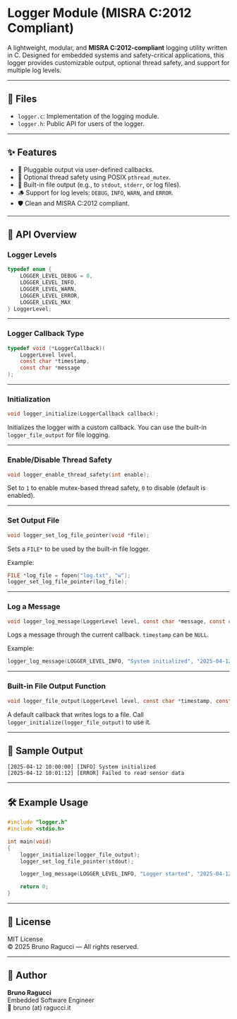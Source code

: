 # Logger Module (MISRA C:2012 Compliant)

A lightweight, modular, and **MISRA C:2012-compliant** logging utility written in C. Designed for embedded systems and safety-critical applications, this logger provides customizable output, optional thread safety, and support for multiple log levels.

---

## 📂 Files

- `logger.c`: Implementation of the logging module.
- `logger.h`: Public API for users of the logger.

---

## ✨ Features

- 🧩 Pluggable output via user-defined callbacks.
- 🧵 Optional thread safety using POSIX `pthread_mutex`.
- 📄 Built-in file output (e.g., to `stdout`, `stderr`, or log files).
- 🪵 Support for log levels: `DEBUG`, `INFO`, `WARN`, and `ERROR`.
- 🛡️ Clean and MISRA C:2012 compliant.

---

## 🧰 API Overview

### Logger Levels

```c
typedef enum {
    LOGGER_LEVEL_DEBUG = 0,
    LOGGER_LEVEL_INFO,
    LOGGER_LEVEL_WARN,
    LOGGER_LEVEL_ERROR,
    LOGGER_LEVEL_MAX
} LoggerLevel;
```

---

### Logger Callback Type

```c
typedef void (*LoggerCallback)(
    LoggerLevel level,
    const char *timestamp,
    const char *message
);
```

---

### Initialization

```c
void logger_initialize(LoggerCallback callback);
```

Initializes the logger with a custom callback. You can use the built-in `logger_file_output` for file logging.

---

### Enable/Disable Thread Safety

```c
void logger_enable_thread_safety(int enable);
```

Set to `1` to enable mutex-based thread safety, `0` to disable (default is enabled).

---

### Set Output File

```c
void logger_set_log_file_pointer(void *file);
```

Sets a `FILE*` to be used by the built-in file logger.

Example:

```c
FILE *log_file = fopen("log.txt", "w");
logger_set_log_file_pointer(log_file);
```

---

### Log a Message

```c
void logger_log_message(LoggerLevel level, const char *message, const char *timestamp);
```

Logs a message through the current callback. `timestamp` can be `NULL`.

Example:

```c
logger_log_message(LOGGER_LEVEL_INFO, "System initialized", "2025-04-12 10:00:00");
```

---

### Built-in File Output Function

```c
void logger_file_output(LoggerLevel level, const char *timestamp, const char *message);
```

A default callback that writes logs to a file. Call `logger_initialize(logger_file_output)` to use it.

---

## 🧪 Sample Output

```
[2025-04-12 10:00:00] [INFO] System initialized
[2025-04-12 10:01:12] [ERROR] Failed to read sensor data
```

---

## 🛠️ Example Usage

```c
#include "logger.h"
#include <stdio.h>

int main(void)
{
    logger_initialize(logger_file_output);
    logger_set_log_file_pointer(stdout);

    logger_log_message(LOGGER_LEVEL_INFO, "Logger started", "2025-04-12 10:00:00");

    return 0;
}
```

---

## 🔐 License

MIT License  
© 2025 Bruno Ragucci — All rights reserved.

---

## 👤 Author

**Bruno Ragucci**  
Embedded Software Engineer  
📧 bruno (at) ragucci.it
